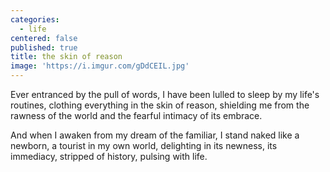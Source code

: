 ```yaml
---
categories:
  - life
centered: false
published: true
title: the skin of reason
image: 'https://i.imgur.com/gDdCEIL.jpg'
---
```


Ever entranced 
by the pull of words,
I have been lulled to sleep 
by my life's routines, 
clothing everything
in the skin of reason,
shielding me 
from the rawness of the world
and the fearful intimacy 
of its embrace.

And when I awaken
from my dream of the familiar,
I stand naked
like a newborn,
a tourist in my own world,
delighting in its newness,
its immediacy,
stripped of history, 
pulsing with life.
